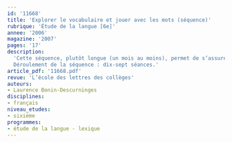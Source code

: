 ```yaml
---
id: '11668'
title: 'Explorer le vocabulaire et jouer avec les mots (séquence)'
rubrique: 'Étude de la langue [6e]'
annee: '2006'
magazine: '2007'
pages: '17'
description: 
  'Cette séquence, plutôt longue (un mois au moins), permet de s’assurer de plusieurs acquis fondamentaux en vocabulaire et grammaire, et de profiter de la spontanéité propre aux élèves de sixième afin d’encourager leur plaisir de lire et d’écrire en s’amusant avec les mots. Les premières activités de français au collège sont de cette manière envisagées de façon ludique et plus attractive, tout en permettant certaines mises au point essentielles, sachant que les écarts sont grands et qu’une partie plus ou moins importante des élèves maîtrise mal certaines notions de base.
  Déroulement de la séquence : dix-sept séances.'
article_pdf: '11668.pdf'
revue: 'L’école des lettres des collèges'
auteurs:
- Laurence Bonin-Descurninges
disciplines:
- français
niveau_etudes:
- sixième
programmes:
- étude de la langue - lexique
---
```

